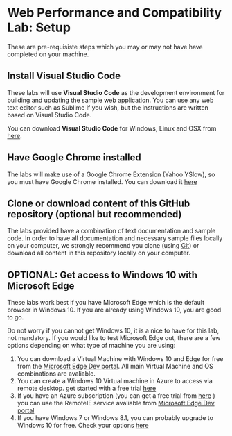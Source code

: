 # Web Performance and Compatibility Lab: Setup

These are pre-requisiste steps which you may or may not have have completed on your machine.

## Install Visual Studio Code
These labs will use **Visual Studio Code** as the development environment for building and updating the sample web application. You can use any web text editor such as Sublime if you wish, but the instructions are written based on Visual Studio Code.

You can download **Visual Studio Code** for Windows, Linux and OSX from [here](https://code.visualstudio.com/).

## Have Google Chrome installed
The labs will make use of a Google Chrome Extension (Yahoo YSlow), so you must have Google Chrome installed. You can download it [here](https://www.google.com/chrome/index.html)

## Clone or download content of this GitHub repository (optional but recommended)
The labs provided have a combination of text documentation and sample code. In order to have all documentation and necessary sample files locally on your computer, we strongly recommend you clone (using [Git](http://git-scm.com/)) or download all content in this repository locally on your computer.

## OPTIONAL: Get access to Windows 10 with Microsoft Edge
These labs work best if you have Microsoft Edge which is the default browser in Windows 10. If you are already using Windows 10, you are good to go.

Do not worry if you cannot get Windows 10, it is a nice to have for this lab, not mandatory. If you would like to test Microsoft Edge out, there are a few options depending on what type of machine you are using:
1. You can download a Virtual Machine with Windows 10 and Edge for free from the [Microsoft Edge Dev portal](https://dev.modern.ie/tools/vms/windows/). All main Virtual Machine and OS combinations are avaliable.
2. You can create a Windows 10 Virtual machine in Azure to access via remote desktop. get started with a free trial [here](https://azure.microsoft.com/en-us/trial/free-trial-virtual-machines/)
3. If you have an Azure subscription (you can get a free trial from [here](https://azure.microsoft.com/en-gb/pricing/free-trial/) ) you can use the RemoteIE service avaliable from [Microsoft Edge Dev portal](https://remote.modern.ie/subscribe)
4. If you have Windows 7 or Windows 8.1, you can probably upgrade to Windows 10 for free. Check your options [here](http://www.microsoft.com/en-gb/windows/windows-10-upgrade)
